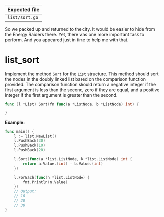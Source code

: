 | Expected file  |
| -------------- |
| `list/sort.go` |

<p data-story-username="aberonshin">So we packed up and returned to the city. It would be easier to hide from the Energy Raiders there. Yet, there was one more important task to perform. And you appeared just in time to help me with that.</p>

# list_sort

Implement the method `Sort` for the `List` structure. This method should sort the nodes in the doubly linked list based on the comparison function provided. The comparison function should return a negative integer if the first argument is less than the second, zero if they are equal, and a positive integer if the first argument is greater than the second.

```go
func (l *List) Sort(fn func(a *ListNode, b *ListNode) int) {

}
```

**Example:**

```go
func main() {
	l := list.NewList()
	l.PushBack(30)
	l.PushBack(10)
	l.PushBack(20)

	l.Sort(func(a *list.ListNode, b *list.ListNode) int {
		return a.Value.(int) - b.Value.(int)
	})

	l.ForEach(func(n *list.ListNode) {
		fmt.Println(n.Value)
	})
	// Output:
	// 10
	// 20
	// 30
}
```
